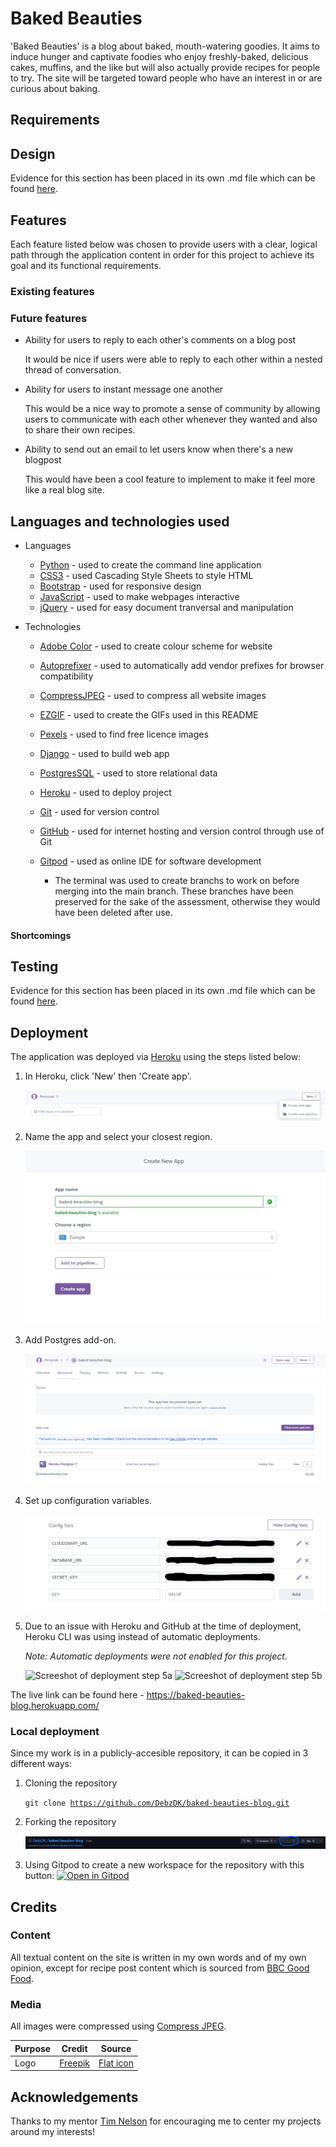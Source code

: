 # Baked Beauties

'Baked Beauties' is a blog about baked, mouth-watering goodies. It aims to induce hunger and captivate foodies who enjoy freshly-baked, delicious cakes, muffins, and the like but will also actually provide recipes for people to try. The site will be targeted toward people who have an interest in or are curious about baking.

<!-- TODO: ![Screenshot of 'Baked Beauties'](documentation/screenshots/evidence/design/title.png)-->

## Requirements

<!--TODO-->

## Design

Evidence for this section has been placed in its own .md file which can be found [here](https://github.com/DebzDK/baked-beauties-blog/blob/main/DESIGN.md).

## Features

Each feature listed below was chosen to provide users with a clear, logical path through the application content in order for this project to achieve its goal and its functional requirements.

### Existing features

<!--TODO-->

### Future features

* Ability for users to reply to each other's comments on a blog post

    It would be nice if users were able to reply to each other within a nested thread of conversation.

* Ability for users to instant message one another

    This would be a nice way to promote a sense of community by allowing users to communicate with each other whenever they wanted and also to share their own recipes.

* Ability to send out an email to let users know when there's a new blogpost

    This would have been a cool feature to implement to make it feel more like a real blog site.

## Languages and technologies used

* Languages
    * [Python](https://en.wikipedia.org/wiki/Python_(programming_language)) - used to create the command line application
    * [CSS3](https://en.wikipedia.org/wiki/CSS) - used Cascading Style Sheets to style HTML
    * [Bootstrap](https://getbootstrap.com/) - used for responsive design
    * [JavaScript](https://en.wikipedia.org/wiki/JavaScript) - used to make webpages interactive
    * [jQuery](https://jquery.com/) - used for easy document tranversal and manipulation

* Technologies
    * [Adobe Color](https://color.adobe.com/) - used to create colour scheme for website
    * [Autoprefixer](https://autoprefixer.github.io/) - used to automatically add vendor prefixes for browser compatibility
    * [CompressJPEG](https://compressjpeg.com/) - used to compress all website images
    * [EZGIF](https://ezgif.com/) - used to create the GIFs used in this README
    * [Pexels](https://www.pexels.com/) - used to find free licence images
    * [Django](https://www.djangoproject.com/) - used to build web app
    * [PostgresSQL](https://www.postgresql.org/) - used to store relational data
    * [Heroku](https://www.heroku.com/) - used to deploy project
    * [Git](https://git-scm.com/) - used for version control
    * [GitHub](https://github.com/) - used for internet hosting and version control through use of Git
    * [Gitpod](https://gitpod.io/) - used as online IDE for software development
        * The terminal was used to create branchs to work on before merging into the main branch. These branches have been preserved for the sake of the assessment, otherwise they would have been deleted after use.

        <!--TODO: ![Screenshot of GitHub branches](documentation/screenshots/evidence/other/branches.png)-->

#### Shortcomings

## Testing

Evidence for this section has been placed in its own .md file which can be found [here](https://github.com/DebzDK/baked-beauties-blog/blob/main/TESTING.md).

## Deployment

The application was deployed via [Heroku](https://www.heroku.com/) using the steps listed below:

1. In Heroku, click 'New' then 'Create app'.

    ![Screeshot of deployment step 1](documentation/screenshots/evidence/deployment/deployment-step-1.png)

1. Name the app and select your closest region.

    ![Screeshot of deployment step 2](documentation/screenshots/evidence/deployment/deployment-step-2.png)

1. Add Postgres add-on.

    ![Screeshot of deployment step 3](documentation/screenshots/evidence/deployment/deployment-step-3.png)

1. Set up configuration variables.

    ![Screeshot of deployment step 4](documentation/screenshots/evidence/deployment/deployment-step-4.png)

1. Due to an issue with Heroku and GitHub at the time of deployment, Heroku CLI was using instead of automatic deployments.

    *Note: Automatic deployments were not enabled for this project.*

    ![Screeshot of deployment step 5a](documentation/screenshots/evidence/deployment/deployment-step-5a.png)
    ![Screeshot of deployment step 5b](documentation/screenshots/evidence/deployment/deployment-step-5b.png)

The live link can be found here - https://baked-beauties-blog.herokuapp.com/

### Local deployment

Since my work is in a publicly-accesible repository, it can be copied in 3 different ways:

1. Cloning the repository

    <code>git clone https://github.com/DebzDK/baked-beauties-blog.git</code>

1. Forking the repository

    ![Fork repo image](documentation/screenshots/evidence/deployment/fork-it.png)

1. Using Gitpod to create a new workspace for the repository with this button: [![Open in Gitpod](https://gitpod.io/button/open-in-gitpod.svg)](https://gitpod.io/#https://github.com/DebzDK/baked-beauties-blog)

## Credits

### Content

All textual content on the site is written in my own words and of my own opinion, except for recipe post content which is sourced from [BBC Good Food](https://www.bbcgoodfood.com/recipes/category/all-cakes-baking).

### Media

All images were compressed using [Compress JPEG](https://compressjpeg.com/).

Purpose | Credit | Source
------------ | ------------- | -------------
Logo | [Freepik](https://www.flaticon.com/authors/freepik) | [Flat icon](https://www.flaticon.com/premium-icon/muffin_1050269?term=baking&related_id=1050269)

## Acknowledgements

Thanks to my mentor [Tim Nelson](https://github.com/TravelTimN) for encouraging me to center my projects around my interests!